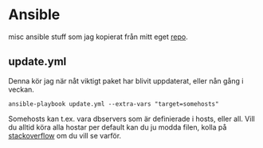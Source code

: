# Ansible
misc ansible stuff som jag kopierat från mitt eget [repo](https://github.com/joltcan/ansible). 

## update.yml

Denna kör jag när nåt viktigt paket har blivit uppdaterat, eller nån gång i veckan.
```
ansible-playbook update.yml --extra-vars "target=somehosts"
````
Somehosts kan t.ex. vara dbservers som är definierade i hosts, eller all. Vill du alltid köra alla hostar per default kan du ju modda filen, kolla på [stackoverflow](http://stackoverflow.com/questions/18195142/safely-limiting-ansible-playbooks-to-a-single-machine) om du vill se varför.

